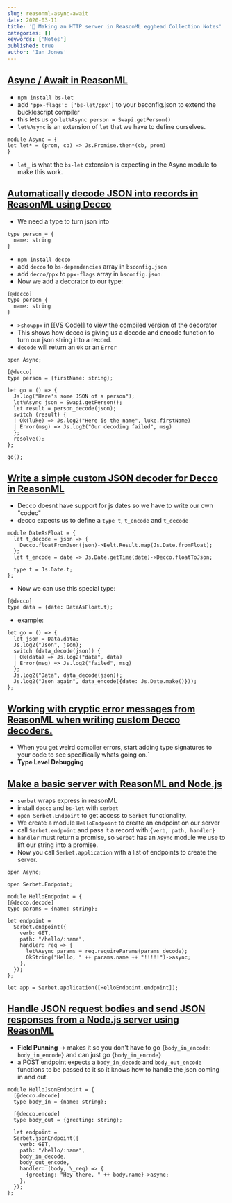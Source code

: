 ```yaml
---
slug: reasonml-async-await
date: 2020-03-11
title: '📝 Making an HTTP server in ReasonML egghead Collection Notes'
categories: []
keywords: ['Notes']
published: true
author: 'Ian Jones'
---
```


## [Async / Await in ReasonML](https://egghead.io/lessons/reason-async-await-in-reasonml?pl=making-an-http-server-in-reasonml-on-top-of-node-js-dab086a2)

- `npm install bs-let`
- add `'ppx-flags': ['bs-let/ppx']` to your bsconfig.json to extend the bucklescript compiler
- this lets us go `let%Async person = Swapi.getPerson()`
- `let%Async` is an extension of `let` that we have to define ourselves.

```reason
module Async = {
let let* = (prom, cb) => Js.Promise.then*(cb, prom)
}
```

- `let_` is what the `bs-let` extension is expecting in the Async module to make this work.

## [Automatically decode JSON into records in ReasonML using Decco](https://egghead.io/lessons/reason-automatically-decode-json-into-records-in-reasonml-using-decco?pl=making-an-http-server-in-reasonml-on-top-of-node-js-dab086a2)

- We need a type to turn json into

```reason
type person = {
  name: string
}
```

- `npm install decco`
- add `decco` to `bs-dependencies` array in `bsconfig.json`
- add `decco/ppx` to `ppx-flags` array in `bsconfig.json`
- Now we add a decorator to our type:

```reason
[@decco]
type person {
  name: string
}
```

- `>showppx` in [[VS Code]] to view the compiled version of the decorator
- This shows how decco is giving us a decode and encode function to turn our json string into a record.
- `decode` will return an `Ok` or an `Error`

```reason
open Async;

[@decco]
type person = {firstName: string};

let go = () => {
  Js.log("Here's some JSON of a person");
  let%Async json = Swapi.getPerson();
  let result = person_decode(json);
  switch (result) {
  | Ok(luke) => Js.log2("Here is the name", luke.firstName)
  | Error(msg) => Js.log2("Our decoding failed", msg)
  };
  resolve();
};

go();
```

## [Write a simple custom JSON decoder for Decco in ReasonML](https://egghead.io/lessons/reason-write-a-simple-custom-json-decoder-for-decco-in-reasonml?pl=making-an-http-server-in-reasonml-on-top-of-node-js-dab086a2)

- Decco doesnt have support for js dates so we have to write our own "codec"
- decco expects us to define a `type t`, `t_encode` and `t_decode`

```reason
module DateAsFloat = {
  let t_decode = json => {
    Decco.floatFromJson(json)->Belt.Result.map(Js.Date.fromFloat);
  };
  let t_encode = date => Js.Date.getTime(date)->Decco.floatToJson;

  type t = Js.Date.t;
};
```

- Now we can use this special type:

```reason
[@decco]
type data = {date: DateAsFloat.t};
```

- example:

```reason
let go = () => {
  let json = Data.data;
  Js.log2("Json", json);
  switch (data_decode(json)) {
  | Ok(data) => Js.log2("data", data)
  | Error(msg) => Js.log2("failed", msg)
  };
  Js.log2("Data", data_decode(json));
  Js.log2("Json again", data_encode({date: Js.Date.make()}));
};
```

## [Working with cryptic error messages from ReasonML when writing custom Decco decoders.](https://egghead.io/lessons/reason-working-with-cryptic-error-messages-from-reasonml-when-writing-custom-decco-decoders?pl=making-an-http-server-in-reasonml-on-top-of-node-js-dab086a2)

- When you get weird compiler errors, start adding type signatures to your code to see specifically whats going on.`
- **Type Level Debugging**

## [Make a basic server with ReasonML and Node.js](https://egghead.io/lessons/node-js-make-a-basic-server-with-reasonml-and-node-js?pl=making-an-http-server-in-reasonml-on-top-of-node-js-dab086a2)

- `serbet` wraps express in reasonML
- install `decco` and `bs-let` with `serbet`
- `open Serbet.Endpoint` to get access to `Serbet` functionality.
- We create a module `HelloEndpoint` to create an endpoint on our server
- call `Serbet.endpoint` and pass it a record with `{verb, path, handler}`
- `handler` must return a promise, so `Serbet` has an `Async` module we use to lift our string into a promise.
- Now you call `Serbet.application` with a list of endpoints to create the server.

```reason
open Async;

open Serbet.Endpoint;

module HelloEndpoint = {
[@decco.decode]
type params = {name: string};

let endpoint =
  Serbet.endpoint({
    verb: GET,
    path: "/hello/:name",
    handler: req => {
      let%Async params = req.requireParams(params_decode);
      OkString("Hello, " ++ params.name ++ "!!!!!")->async;
    },
  });
};

let app = Serbet.application([HelloEndpoint.endpoint]);
```

## [Handle JSON request bodies and send JSON responses from a Node.js server using ReasonML](https://egghead.io/lessons/node-js-handle-json-request-bodies-and-send-json-responses-from-a-node-js-server-using-reasonml?pl=making-an-http-server-in-reasonml-on-top-of-node-js-dab086a2)

- **Field Punning** -> makes it so you don't have to go `{body_in_encode: body_in_encode}` and can just go `{body_in_encode}`
- a POST endpoint expects a `body_in_decode` and `body_out_encode` functions to be passed to it so it knows how to handle the json coming in and out.

```reason
module HelloJsonEndpoint = {
  [@decco.decode]
  type body_in = {name: string};

  [@decco.encode]
  type body_out = {greeting: string};

  let endpoint =
  Serbet.jsonEndpoint({
    verb: GET,
    path: "/hello/:name",
    body_in_decode,
    body_out_encode,
    handler: (body, \_req) => {
      {greeting: "Hey there, " ++ body.name}->async;
    },
  });
};
```
